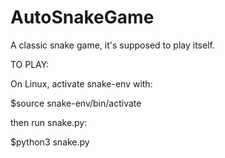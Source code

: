# AutoSnakeGame
A classic snake game, it's supposed to play itself.

TO PLAY:

On Linux, activate snake-env with:

$source snake-env/bin/activate

then run snake.py:

$python3 snake.py
